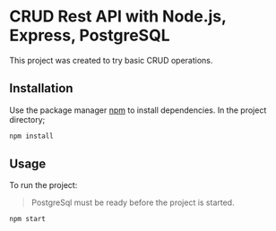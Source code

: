 # CRUD Rest API with Node.js, Express, PostgreSQL
This project was created to try basic CRUD operations.

## Installation

Use the package manager [npm](https://www.npmjs.com) to install dependencies. In the project directory;

```bash
npm install
```

## Usage

To run the project:

> PostgreSql must be ready before the project is started.

```bash
npm start
```